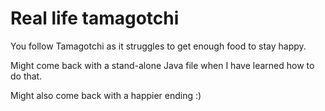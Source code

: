 # Real life tamagotchi

You follow Tamagotchi as it struggles to get enough food to stay happy.

Might come back with a stand-alone Java file when I have learned how to do that.

Might also come back with a happier ending :)
